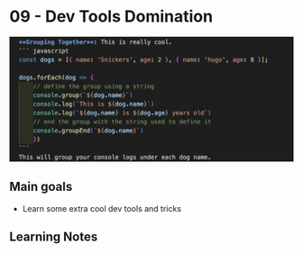# 09 - Dev Tools Domination
![](./screenshot9.jpg)

## Main goals

- Learn some extra cool dev tools and tricks

## Learning Notes
# 